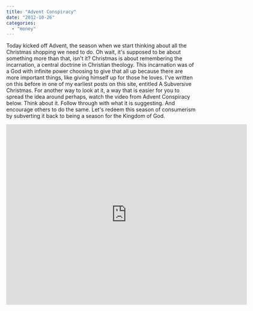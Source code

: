 ```yaml
---
title: "Advent Conspiracy"
date: "2012-10-26"
categories: 
  - "money"
---
```


Today kicked off Advent, the season when we start thinking about all the Christmas shopping we need to do. Oh wait, it's supposed to be about something more than that, isn't it? Christmas is about remembering the incarnation, a central doctrine in Christian theology. This incarnation was of a God with infinite power choosing to give that all up because there are more important things, like giving himself up for those he loves. I've written on this before in one of my earliest posts on this site, entitled A Subversive Christmas. For another way to look at it, a way that is easier for you to spread the idea around perhaps, watch the video from Advent Conspiracy below. Think about it. Follow through with what it is suggesting. And encourage others to do the same. Let's redeem this season of consumerism by subverting it back to being a season for the Kingdom of God.

<iframe src="http://www.youtube.com/embed/eVqqj1v-ZBU" frameborder="0" width="640" height="480"></iframe>
